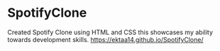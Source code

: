 # SpotifyClone
Created Spotify Clone using HTML and CSS this showcases my ability towards development skills.
https://ektaa14.github.io/SpotifyClone/
